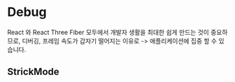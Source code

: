 # Debug 

React 와 React Three Fiber 모두에서 개발자 생활을 최대한 쉽게 만드는 것이 중요하므로, 디버깅, 프레임 속도가 갑자기 떨어지는 이유로 -> 애플리케이션에 집중 할 수 있습니다.


## StrickMode 

